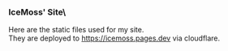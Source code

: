 ### IceMoss' Site\
Here are the static files used for my site.\
They are deployed to https://icemoss.pages.dev via cloudflare.
